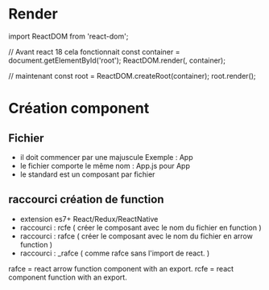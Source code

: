 # Render 

import ReactDOM from 'react-dom';

// Avant react 18 cela fonctionnait
const container = document.getElementById('root');
ReactDOM.render(<MyComponent />, container);

// maintenant 
const root = ReactDOM.createRoot(container);
root.render(<MyRootComponent />);

# Création component 

## Fichier 
- il doit commencer par une majuscule Exemple : App 
- le fichier comporte le même nom : App.js pour App 
- le standard est un composant par fichier 

## raccourci création de function 
- extension es7+ React/Redux/ReactNative
- raccourci : rcfe ( créer le composant avec le nom du fichier en function )
- raccourci : rafce ( créer le composant avec le nom du fichier en arrow function )
- raccourci : _rafce ( comme rafce sans l'import de react. )

rafce = react arrow function component with an export. 
rcfe = react component function with an export. 

